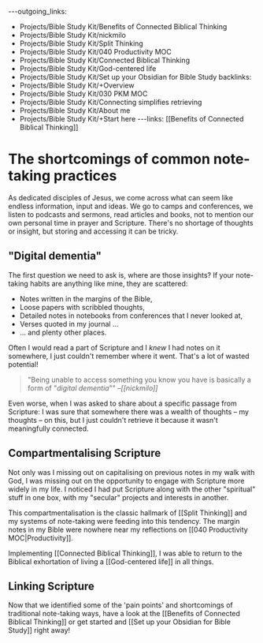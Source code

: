 ---outgoing_links:
  - Projects/Bible Study Kit/Benefits of Connected Biblical Thinking
  - Projects/Bible Study Kit/nickmilo
  - Projects/Bible Study Kit/Split Thinking
  - Projects/Bible Study Kit/040 Productivity MOC
  - Projects/Bible Study Kit/Connected Biblical Thinking
  - Projects/Bible Study Kit/God-centered life
  - Projects/Bible Study Kit/Set up your Obsidian for Bible Study
backlinks:
  - Projects/Bible Study Kit/+Overview
  - Projects/Bible Study Kit/030 PKM MOC
  - Projects/Bible Study Kit/Connecting simplifies retrieving
  - Projects/Bible Study Kit/About me
  - Projects/Bible Study Kit/+Start here
---links: [[Benefits of Connected Biblical Thinking]]
# The shortcomings of common note-taking practices

As dedicated disciples of Jesus, we come across what can seem like endless information, input and ideas. We go to camps and conferences, we listen to podcasts and sermons, read articles and books, not to mention our own personal time in prayer and Scripture. There's no shortage of thoughts or insight, but storing and accessing it can be tricky.

## "Digital dementia"
The first question we need to ask is, where are those insights? If your note-taking habits are anything like mine, they are scattered:

* Notes written in the margins of the Bible,
* Loose papers with scribbled thoughts,
* Detailed notes in notebooks from conferences that I never looked at,
* Verses quoted in my journal …
* … and plenty other places.

Often I would read a part of Scripture and I *knew* I had notes on it somewhere, I just couldn't remember where it went. That's a lot of wasted potential!

> "Being unable to access something you know you have is basically a form of "_digital dementia_""
> *–[[nickmilo]]*

Even worse, when I was asked to share about a specific passage from Scripture: I was sure that somewhere there was a wealth of thoughts – my thoughts – on this, but I just couldn't retrieve it because it wasn't meaningfully connected.

## Compartmentalising Scripture

Not only was I missing out on capitalising on previous notes in my walk with God, I was missing out on the opportunity to engage with Scripture more widely in my life. I noticed I had put Scripture along with the other "spiritual" stuff in one box, with my "secular" projects and interests in another. 

This compartmentalisation is the classic hallmark of [[Split Thinking]] and my systems of note-taking were feeding into this tendency. The margin notes in my Bible were nowhere near my reflections on [[040 Productivity MOC|Productivity]].

Implementing [[Connected Biblical Thinking]], I was able to return to the Biblical exhortation of living a [[God-centered life]] in all things.

## Linking Scripture
Now that we identified some of the 'pain points' and shortcomings of traditional note-taking ways, have a look at the [[Benefits of Connected Biblical Thinking]] or get started and [[Set up your Obsidian for Bible Study]] right away!